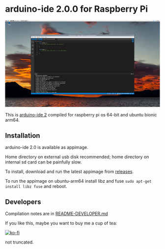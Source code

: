 # arduino-ide 2.0.0 for Raspberry Pi

[![arduino ide 2.0](images/screenshot_small.jpg)](https://github.com/koendv/arduino-ide-raspberrypi/raw/main/images/screenshot.jpg)

This is [arduino-ide 2](https://github.com/arduino/arduino-ide) compiled for raspberry pi os 64-bit and ubuntu bionic arm64.

## Installation

arduino-ide 2.0 is available as appimage.

Home directory on external usb disk recommended; home directory on internal sd card can be painfully slow.

To install, download and run the latest appimage from [releases](https://github.com/koendv/arduino-ide-raspberrypi/releases/).

To run the appimage on ubuntu-arm64 install libz and fuse ``sudo apt-get install libz fuse`` and reboot.

## Developers

Compilation notes are in [README-DEVELOPER.md](README-DEVELOPER.md)

If you like this, maybe you want to buy me a cup of tea:

[![ko-fi](images/kofibutton.svg)](https://ko-fi.com/Q5Q03LPDQ)

not truncated.
